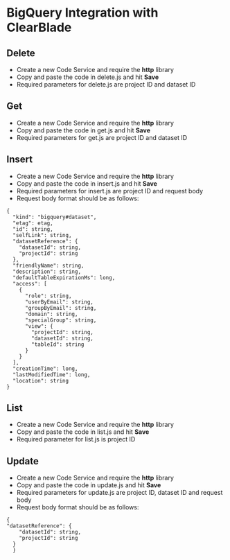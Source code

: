 # BigQuery Integration with ClearBlade  

## Delete  
- Create a new Code Service and require the __http__ library  
- Copy and paste the code in delete.js and hit __Save__  
- Required parameters for delete.js are project ID and dataset ID  

## Get  
- Create a new Code Service and require the __http__ library  
- Copy and paste the code in get.js and hit __Save__  
- Required parameters for get.js are project ID and dataset ID  

## Insert    
- Create a new Code Service and require the __http__ library  
- Copy and paste the code in insert.js and hit __Save__  
- Required parameters for insert.js are project ID and request body  
- Request body format should be as follows:  
```
{
  "kind": "bigquery#dataset",
  "etag": etag,
  "id": string,
  "selfLink": string,
  "datasetReference": {
    "datasetId": string,
    "projectId": string
  },
  "friendlyName": string,
  "description": string,
  "defaultTableExpirationMs": long,
  "access": [
    {
      "role": string,
      "userByEmail": string,
      "groupByEmail": string,
      "domain": string,
      "specialGroup": string,
      "view": {
        "projectId": string,
        "datasetId": string,
        "tableId": string
      }
    }
  ],
  "creationTime": long,
  "lastModifiedTime": long,
  "location": string
}  
```

## List  
- Create a new Code Service and require the __http__ library  
- Copy and paste the code in list.js and hit __Save__  
- Required parameter for list.js is project ID  

## Update  
- Create a new Code Service and require the __http__ library  
- Copy and paste the code in update.js and hit __Save__  
- Required parameters for update.js are project ID, dataset ID and request body  
- Request body format should be as follows:  
```
{
"datasetReference": {
    "datasetId": string,
    "projectId": string
  }
  } 
 ``` 